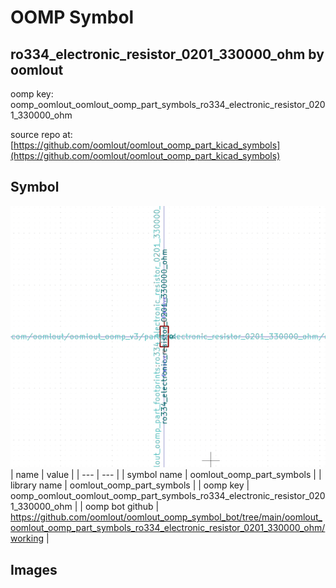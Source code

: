 # OOMP Symbol  
## ro334_electronic_resistor_0201_330000_ohm  by oomlout  
  
oomp key: oomp_oomlout_oomlout_oomp_part_symbols_ro334_electronic_resistor_0201_330000_ohm  
  
source repo at: [https://github.com/oomlout/oomlout_oomp_part_kicad_symbols](https://github.com/oomlout/oomlout_oomp_part_kicad_symbols)  
## Symbol  
  
[![working.png](working_600.png)](working.png)  
| name | value | 
| --- | --- | 
| symbol name | oomlout_oomp_part_symbols | 
| library name | oomlout_oomp_part_symbols | 
| oomp key | oomp_oomlout_oomlout_oomp_part_symbols_ro334_electronic_resistor_0201_330000_ohm | 
| oomp bot github | https://github.com/oomlout/oomlout_oomp_symbol_bot/tree/main/oomlout_oomlout_oomp_part_symbols_ro334_electronic_resistor_0201_330000_ohm/working | 
## Images  
